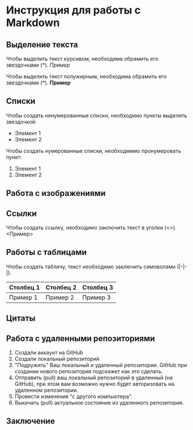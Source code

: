 # Инструкция для работы с Markdown

## Выделение текста

Чтобы выделить текст курсивом, необходима обрамить его звездочками (*).  *Пример*

Чтобы выделить текст полужирным, необходима обрамить его звездочками (*).  **Пример**

## Списки

Чтобы создать ненумерованные списки, необходмио пункты выделить звездочкой:
* Элемент 1
* Элемент 2

Чтобы создать нумерованные списки, необходмимо пронумеровать пункт:
1. Элемент 1
2. Элемент 2

## Работа с изображениями

## Ссылки

Чтобы создать ссылку, необходимо заключить текст в уголки (<>). <Пример>

## Работы с таблицами

Чтобы создать табличу, текст необходимо заключить симоволами (|-|-|).

|Столбец 1|Столбец 2|Столбец 3|
|-|----------|-|
|Пример 1|Пример 2|Пример 3|

## Цитаты

## Работа с удаленными репозиториями

1. Создали аккаунт на GitHub
2. Создали локальный репозиторий
3. "Подружить" Ваш локальный и удаленный репозитории. GitHub при создании нового репозитория подскажет как это сделать.
4. Отправить (pull) ваш локальный репозиторий в удаленный (на GitHub), при этом вам возможно нужно будет авторизовать на удаленном репозитории.
5. Провести изменения "с другого компьютера".
6. Выкачать (pull) актуальное состояние из удаленного репозитория. 

## Заключение
